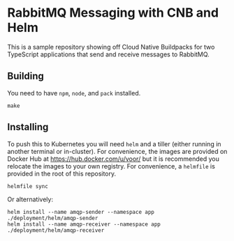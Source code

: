 # RabbitMQ Messaging with CNB and Helm

This is a sample repository showing off Cloud Native Buildpacks for two TypeScript applications that send and receive messages to RabbitMQ.

## Building

You need to have `npm`, `node`, and `pack` installed.

```
make
```

## Installing

To push this to Kubernetes you will need `helm` and a tiller (either running in another terminal or in-cluster). For convenience, the images are provided on Docker Hub at https://hub.docker.com/u/voor/ but it is recommended you relocate the images to your own registry. For convenience, a `helmfile` is provided in the root of this repository.

```
helmfile sync
```

Or alternatively:

```
helm install --name amqp-sender --namespace app ./deployment/helm/amqp-sender
helm install --name amqp-receiver --namespace app ./deployment/helm/amqp-receiver
```
